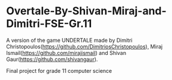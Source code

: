 # Overtale-By-Shivan-Miraj-and-Dimitri-FSE-Gr.11

A version of the game UNDERTALE made by Dimitri Christopoulos(https://github.com/DimitriosChristopoulos), Miraj Ismail(https://github.com/mirajismail) and Shivan Gaur(https://github.com/shivangaur).

Final project for grade 11 computer science
